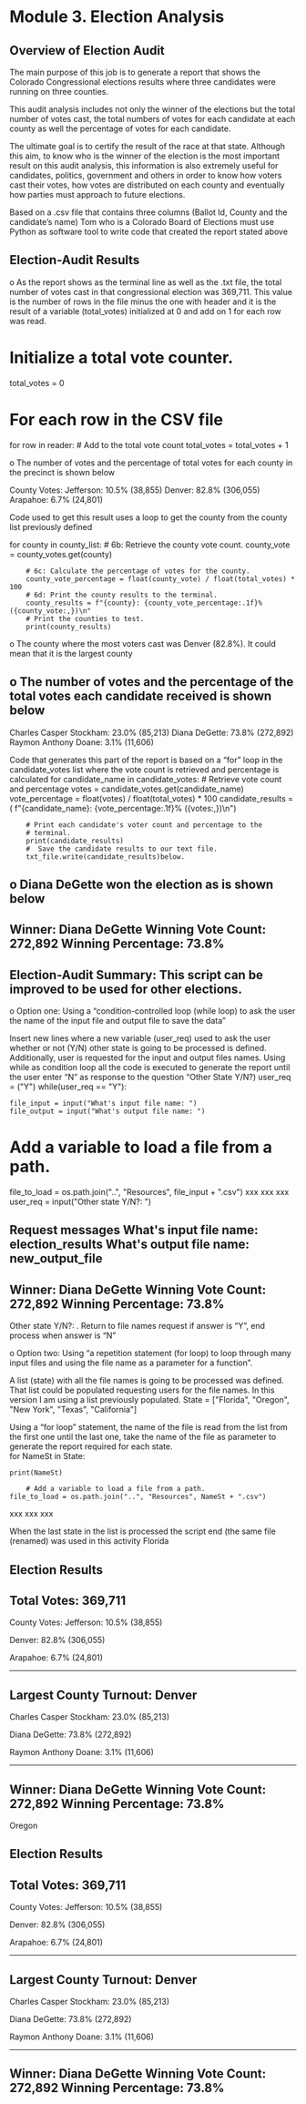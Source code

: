 # Module 3. Election Analysis
## Overview of Election Audit

The main purpose of this job is to generate a report that shows the Colorado Congressional elections results where three candidates were running on three counties. 

This audit analysis includes not only the winner of the elections but the total number of votes cast, the total numbers of votes for each candidate at each county as well the percentage of votes for each candidate.

The ultimate goal is to certify the result of the race at that state. Although this aim, to know who is the winner of the election is the most important result on this audit analysis, this information is also extremely useful for candidates, politics, government and others in order to know how voters cast their votes, how votes are distributed on each county and eventually how parties must approach to future elections.

Based on a .csv file that contains three columns (Ballot Id, County and the candidate’s name) Tom who is a Colorado Board of Elections must use Python as software tool to write code that created the report stated above

## Election-Audit Results

o	As the report shows as the terminal line as well as the .txt file, the total number of votes cast in that congressional election was 369,711. This value is the number of rows in the file minus the one with header and it is the result of a variable (total_votes) initialized at 0 and add on 1 for each row was read.


 
 

# Initialize a total vote counter.
total_votes = 0
# For each row in the CSV file
for row in reader:
        # Add to the total vote count
        total_votes = total_votes + 1



o	The number of votes and the percentage of total votes for each county in the precinct is shown below

County Votes:
Jefferson: 10.5% (38,855)
Denver: 82.8% (306,055)
Arapahoe: 6.7% (24,801)

Code used to get this result uses a loop to get the county from the county list previously defined

for county in county_list:
        # 6b: Retrieve the county vote count.
        county_vote = county_votes.get(county)

        # 6c: Calculate the percentage of votes for the county.
        county_vote_percentage = float(county_vote) / float(total_votes) * 100  
        # 6d: Print the county results to the terminal.
        county_results = f"{county}: {county_vote_percentage:.1f}% ({county_vote:,})\n"
        # Print the counties to test.
        print(county_results)

o	The county where the most voters cast was Denver (82.8%). It could mean that it is the largest county 

o	The number of votes and the percentage of the total votes each candidate received is shown below
-------------------------
Charles Casper Stockham: 23.0% (85,213)
Diana DeGette: 73.8% (272,892)
Raymon Anthony Doane: 3.1% (11,606)

Code that generates this part of the report is based on a “for” loop in the candidate_votes list where the vote count is retrieved and percentage is calculated
for candidate_name in candidate_votes:
        # Retrieve vote count and percentage
        votes = candidate_votes.get(candidate_name)
        vote_percentage = float(votes) / float(total_votes) * 100
        candidate_results = (
            f"{candidate_name}: {vote_percentage:.1f}% ({votes:,})\n")

        # Print each candidate's voter count and percentage to the
        # terminal.
        print(candidate_results)
        #  Save the candidate results to our text file.
        txt_file.write(candidate_results)below. 

o	Diana DeGette won the election as is shown below 
-------------------------
Winner: Diana DeGette
Winning Vote Count: 272,892
Winning Percentage: 73.8%
-------------------------
## Election-Audit Summary: This script can be improved to be used for other elections.

o	Option one: Using a “condition-controlled loop (while loop) to ask the user the name of the input file and output file to save the data”

Insert new lines where a new variable (user_req) used to ask the user whether or not (Y/N) other state is going to be processed is defined. Additionally, user is requested for the input and output files names. Using while as condition loop all the code is executed to generate the report until the user enter “N” as response to the question “Other State Y/N?)
user_req = ("Y")
while(user_req == "Y"):
     
    file_input = input("What's input file name: ")
    file_output = input("What's output file name: ")

# Add a variable to load a file from a path.
file_to_load = os.path.join("..", "Resources", file_input + ".csv")
xxx
xxx
xxx
user_req = input("Other state Y/N?: ")

Request messages 
What's input file name: election_results
What's output file name: new_output_file
-------------------------
Winner: Diana DeGette
Winning Vote Count: 272,892
Winning Percentage: 73.8%
-------------------------
Other state Y/N?: . 
Return to file names request if answer is “Y”, end process when answer is “N”

o	Option two: Using “a repetition statement (for loop) to loop through many input files and using the file name as a parameter for a function”.

A list (state) with all the file names is going to be processed was defined. That list could be populated requesting users for the file names. In this version I am using a list previously populated. 
State = ["Florida", "Oregon", "New York", "Texas", "California"]

Using a “for loop” statement, the name of the file is read from the list from the first one until the last one, take the name of the file as parameter to generate the report required for each state.  
for NameSt in State:

    print(NameSt)
     
        # Add a variable to load a file from a path.
    file_to_load = os.path.join("..", "Resources", NameSt + ".csv")
xxx
xxx
xxx

When the last state in the list is processed the script end
(the same file (renamed) was used in this activity
Florida

Election Results
-------------------------
Total Votes: 369,711
-------------------------

County Votes:
Jefferson: 10.5% (38,855)

Denver: 82.8% (306,055)

Arapahoe: 6.7% (24,801)

-------------------------
Largest County Turnout: Denver
-------------------------

Charles Casper Stockham: 23.0% (85,213)

Diana DeGette: 73.8% (272,892)

Raymon Anthony Doane: 3.1% (11,606)

-------------------------
Winner: Diana DeGette
Winning Vote Count: 272,892
Winning Percentage: 73.8%
-------------------------

Oregon

Election Results
-------------------------
Total Votes: 369,711
-------------------------

County Votes:
Jefferson: 10.5% (38,855)

Denver: 82.8% (306,055)

Arapahoe: 6.7% (24,801)

-------------------------
Largest County Turnout: Denver
-------------------------

Charles Casper Stockham: 23.0% (85,213)

Diana DeGette: 73.8% (272,892)

Raymon Anthony Doane: 3.1% (11,606)

-------------------------
Winner: Diana DeGette
Winning Vote Count: 272,892
Winning Percentage: 73.8%
-------------------------

